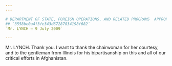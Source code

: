 ```yaml
---
---

# DEPARTMENT OF STATE, FOREIGN OPERATIONS, AND RELATED PROGRAMS  APPROPRIATIONS ACT, 2010
## `3558be0a4f3fe343d67287834198f682`
`Mr. LYNCH — 9 July 2009`

---
```



Mr. LYNCH. Thank you. I want to thank the chairwoman for her 
courtesy, and to the gentleman from Illinois for his bipartisanship on 
this and all of our critical efforts in Afghanistan.